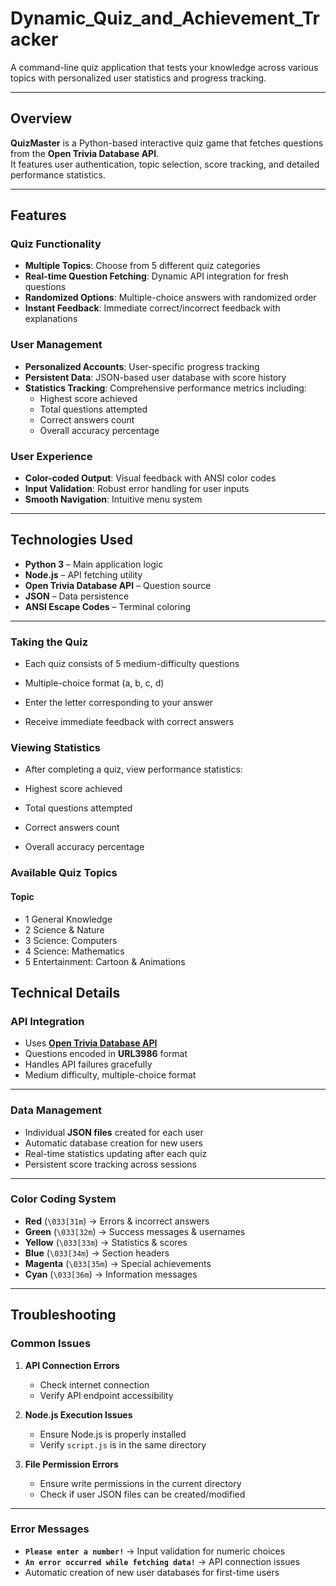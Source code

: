 # Dynamic_Quiz_and_Achievement_Tracker

A command-line quiz application that tests your knowledge across various topics with personalized user statistics and progress tracking.

---

## Overview
**QuizMaster** is a Python-based interactive quiz game that fetches questions from the **Open Trivia Database API**.  
It features user authentication, topic selection, score tracking, and detailed performance statistics.

---

##  Features

### Quiz Functionality
- **Multiple Topics**: Choose from 5 different quiz categories  
- **Real-time Question Fetching**: Dynamic API integration for fresh questions  
- **Randomized Options**: Multiple-choice answers with randomized order  
- **Instant Feedback**: Immediate correct/incorrect feedback with explanations  

### User Management
- **Personalized Accounts**: User-specific progress tracking  
- **Persistent Data**: JSON-based user database with score history  
- **Statistics Tracking**: Comprehensive performance metrics including:  
  - Highest score achieved  
  - Total questions attempted  
  - Correct answers count  
  - Overall accuracy percentage  

### User Experience
- **Color-coded Output**: Visual feedback with ANSI color codes  
- **Input Validation**: Robust error handling for user inputs  
- **Smooth Navigation**: Intuitive menu system  

---

## Technologies Used
- **Python 3** – Main application logic  
- **Node.js** – API fetching utility  
- **Open Trivia Database API** – Question source  
- **JSON** – Data persistence  
- **ANSI Escape Codes** – Terminal coloring  

---

### Taking the Quiz
- Each quiz consists of 5 medium-difficulty questions

- Multiple-choice format (a, b, c, d)

- Enter the letter corresponding to your answer

- Receive immediate feedback with correct answers

### Viewing Statistics
- After completing a quiz, view performance statistics:

- Highest score achieved

- Total questions attempted

- Correct answers count

- Overall accuracy percentage

### Available Quiz Topics
#### Topic
- 1	General Knowledge
- 2	Science & Nature
- 3	Science: Computers
- 4	Science: Mathematics
- 5	Entertainment: Cartoon & Animations

## Technical Details

### API Integration
- Uses **[Open Trivia Database API](https://opentdb.com)**
- Questions encoded in **URL3986** format
- Handles API failures gracefully
- Medium difficulty, multiple-choice format

---

### Data Management
- Individual **JSON files** created for each user
- Automatic database creation for new users
- Real-time statistics updating after each quiz
- Persistent score tracking across sessions

---

### Color Coding System
- **Red** (`\033[31m`) → Errors & incorrect answers  
- **Green** (`\033[32m`) → Success messages & usernames  
- **Yellow** (`\033[33m`) → Statistics & scores  
- **Blue** (`\033[34m`) → Section headers  
- **Magenta** (`\033[35m`) → Special achievements  
- **Cyan** (`\033[36m`) → Information messages  

---

## Troubleshooting

### Common Issues
1. **API Connection Errors**
   - Check internet connection  
   - Verify API endpoint accessibility  

2. **Node.js Execution Issues**
   - Ensure Node.js is properly installed  
   - Verify `script.js` is in the same directory  

3. **File Permission Errors**
   - Ensure write permissions in the current directory  
   - Check if user JSON files can be created/modified  

---

### Error Messages
- **`Please enter a number!`** → Input validation for numeric choices  
- **`An error occurred while fetching data!`** → API connection issues  
- Automatic creation of new user databases for first-time users  
